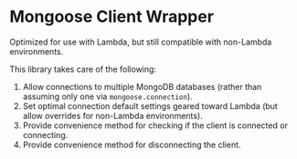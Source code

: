# Mongoose Client Wrapper

Optimized for use with Lambda, but still compatible with non-Lambda environments.

This library takes care of the following:

1. Allow connections to multiple MongoDB databases (rather than assuming only one via `mongoose.connection`).
1. Set optimal connection default settings geared toward Lambda (but allow overrides for non-Lambda environments).
1. Provide convenience method for checking if the client is connected or connecting.
1. Provide convenience method for disconnecting the client.
